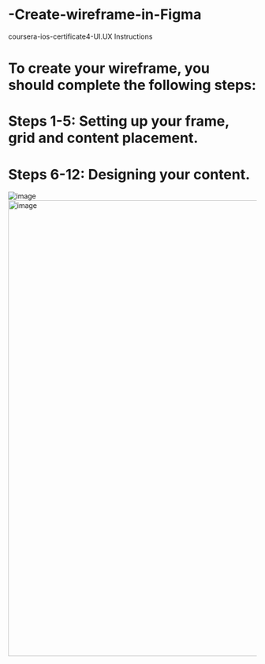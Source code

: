 # -Create-wireframe-in-Figma
coursera-ios-certificate4-UI.UX
Instructions
# To create your wireframe, you should complete the following steps:

# Steps 1-5: Setting up your frame, grid and content placement.

# Steps 6-12:  Designing your content. 

![image](https://github.com/hebaomar94/-Create-wireframe-in-Figma/assets/97067717/0ddbe82d-a695-4e17-b538-c36f8219f029)
<img width="923" alt="image" src="https://github.com/hebaomar94/-Create-wireframe-in-Figma/assets/97067717/e2b8b765-c441-4bc3-b9fe-cb4e4479d30e">


